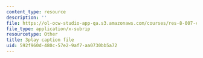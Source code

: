```yaml
---
content_type: resource
description: ''
file: https://ol-ocw-studio-app-qa.s3.amazonaws.com/courses/res-8-007-cosmic-origin-of-the-chemical-elements-fall-2019/592f960d480c57e29af7aa0730bb5a72_SwW1K7Dibc8.vtt
file_type: application/x-subrip
resourcetype: Other
title: 3play caption file
uid: 592f960d-480c-57e2-9af7-aa0730bb5a72
---
```

